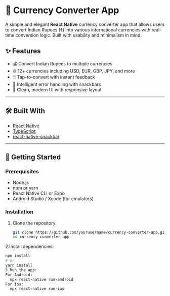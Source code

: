 # 💱 Currency Converter App

A simple and elegant **React Native** currency converter app that allows users to convert Indian Rupees (₹) into various international currencies with real-time conversion logic. Built with usability and minimalism in mind.

## ✨ Features

- 💰 Convert Indian Rupees to multiple currencies
- 🌐 12+ currencies including USD, EUR, GBP, JPY, and more
- 🖱️ Tap-to-convert with instant feedback
- 🧠 Intelligent error handling with snackbars
- 🎨 Clean, modern UI with responsive layout

---

## 🛠️ Built With

- [React Native](https://reactnative.dev/)
- [TypeScript](https://www.typescriptlang.org/)
- [react-native-snackbar](https://github.com/cooperka/react-native-snackbar)

---

## 🚀 Getting Started

### Prerequisites

- Node.js
- npm or yarn
- React Native CLI or Expo
- Android Studio / Xcode (for emulators)

### Installation

1. Clone the repository:
   ```bash
   git clone https://github.com/yourusername/currency-converter-app.git
   cd currency-converter-app
2.Install dependencies:
   ```bash
   npm install
   # or
   yarn install
3.Run the app:
   For Android:
     npx react-native run-android
   For ios:
     npx react-native run-ios
